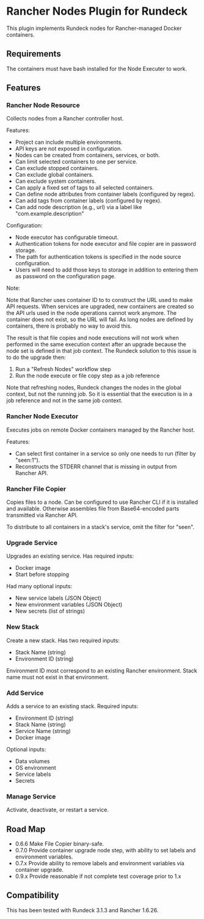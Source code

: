 # Rancher Nodes Plugin for Rundeck

This plugin implements Rundeck nodes for Rancher-managed Docker containers.

## Requirements

The containers must have bash installed for the Node Executer to work.

## Features

### Rancher Node Resource

Collects nodes from a Rancher controller host.

Features:

 - Project can include multiple environments.
 - API keys are not exposed in configuration.
 - Nodes can be created from containers, services, or both.
 - Can limit selected containers to one per service.
 - Can exclude stopped containers.
 - Can exclude global containers.
 - Can exclude system containers.
 - Can apply a fixed set of tags to all selected containers.
 - Can define node attributes from container labels (configured by regex).
 - Can add tags from container labels (configured by regex).
 - Can add node description (e.g., url) via a label like "com.example.description"

Configuration:

 - Node executor has configurable timeout.
 - Authentication tokens for node executor and file copier are in password storage.
 - The path for authentication tokens is specified in the node source configuration.
 - Users will need to add those keys to storage in addition to entering them as password
   on the configuration page.

Note:

Note that Rancher uses container ID to to construct the URL used to make API requests.
When services are upgraded, new containers are created so the API urls used in the
node operations cannot work anymore. The container does not exist, so the URL will
fail. As long nodes are defined by containers, there is probably no way to avoid this.

The result is that file copies and node executions will not work when performed in the
same execution context after an upgrade because the node set is defined in that job
context. The Rundeck solution to this issue is to do the upgrade then:

 1. Run a "Refresh Nodes" workflow step
 2. Run the node execute or file copy step as a job reference
 
Note that refreshing nodes, Rundeck changes the nodes in the global context, but not
the running job. So it is essential that the execution is in a job reference and not
in the same job context.

### Rancher Node Executor

Executes jobs on remote Docker containers managed by the Rancher host.

Features:

 - Can select first container in a service so only one needs to run (filter by "seen:1").
 - Reconstructs the STDERR channel that is missing in output from Rancher API.

### Rancher File Copier

Copies files to a node. Can be configured to use Rancher CLI if it is installed and
available. Otherwise assembles file from Base64-encoded parts transmitted via Rancher
API.

To distribute to all containers in a stack's service, omit the filter for "seen".

### Upgrade Service

Upgrades an existing service. Has required inputs:

 - Docker image
 - Start before stopping
 
Had many optional inputs:

 - New service labels (JSON Object)
 - New environment variables (JSON Object)
 - New secrets (list of strings)

### New Stack

Create a new stack. Has two required inputs:

 - Stack Name (string)
 - Environment ID (string)
    
Environment ID most correspond to an existing Rancher environment. Stack name must not exist in that environment.

### Add Service

Adds a service to an existing stack. Required inputs:

 - Environment ID (string)
 - Stack Name (string)
 - Service Name (string)
 - Docker image

Optional inputs:

 - Data volumes
 - OS environment
 - Service labels
 - Secrets

### Manage Service

Activate, deactivate, or restart a service.

## Road Map

 - 0.6.6 Make File Copier binary-safe.
 - 0.7.0 Provide container upgrade node step, with ability to set labels and environment variables.
 - 0.7.x Provide ability to remove labels and environment variables via container upgrade.
 - 0.9.x Provide reasonable if not complete test coverage prior to 1.x

## Compatibility
 
This has been tested with Rundeck 3.1.3 and Rancher 1.6.26.
